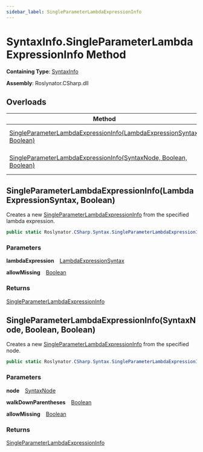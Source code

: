 ```yaml
---
sidebar_label: SingleParameterLambdaExpressionInfo
---
```


# SyntaxInfo\.SingleParameterLambdaExpressionInfo Method

**Containing Type**: [SyntaxInfo](../index.md)

**Assembly**: Roslynator\.CSharp\.dll

## Overloads

| Method | Summary |
| ------ | ------- |
| [SingleParameterLambdaExpressionInfo(LambdaExpressionSyntax, Boolean)](#Roslynator_CSharp_SyntaxInfo_SingleParameterLambdaExpressionInfo_Microsoft_CodeAnalysis_CSharp_Syntax_LambdaExpressionSyntax_System_Boolean_) | Creates a new [SingleParameterLambdaExpressionInfo](../../Syntax/SingleParameterLambdaExpressionInfo/index.md) from the specified lambda expression\. |
| [SingleParameterLambdaExpressionInfo(SyntaxNode, Boolean, Boolean)](#Roslynator_CSharp_SyntaxInfo_SingleParameterLambdaExpressionInfo_Microsoft_CodeAnalysis_SyntaxNode_System_Boolean_System_Boolean_) | Creates a new [SingleParameterLambdaExpressionInfo](../../Syntax/SingleParameterLambdaExpressionInfo/index.md) from the specified node\. |

## SingleParameterLambdaExpressionInfo\(LambdaExpressionSyntax, Boolean\) <a id="Roslynator_CSharp_SyntaxInfo_SingleParameterLambdaExpressionInfo_Microsoft_CodeAnalysis_CSharp_Syntax_LambdaExpressionSyntax_System_Boolean_"></a>

  
Creates a new [SingleParameterLambdaExpressionInfo](../../Syntax/SingleParameterLambdaExpressionInfo/index.md) from the specified lambda expression\.

```csharp
public static Roslynator.CSharp.Syntax.SingleParameterLambdaExpressionInfo SingleParameterLambdaExpressionInfo(Microsoft.CodeAnalysis.CSharp.Syntax.LambdaExpressionSyntax lambdaExpression, bool allowMissing = false)
```

### Parameters

**lambdaExpression** &ensp; [LambdaExpressionSyntax](https://docs.microsoft.com/en-us/dotnet/api/microsoft.codeanalysis.csharp.syntax.lambdaexpressionsyntax)

**allowMissing** &ensp; [Boolean](https://docs.microsoft.com/en-us/dotnet/api/system.boolean)

### Returns

[SingleParameterLambdaExpressionInfo](../../Syntax/SingleParameterLambdaExpressionInfo/index.md)

## SingleParameterLambdaExpressionInfo\(SyntaxNode, Boolean, Boolean\) <a id="Roslynator_CSharp_SyntaxInfo_SingleParameterLambdaExpressionInfo_Microsoft_CodeAnalysis_SyntaxNode_System_Boolean_System_Boolean_"></a>

  
Creates a new [SingleParameterLambdaExpressionInfo](../../Syntax/SingleParameterLambdaExpressionInfo/index.md) from the specified node\.

```csharp
public static Roslynator.CSharp.Syntax.SingleParameterLambdaExpressionInfo SingleParameterLambdaExpressionInfo(Microsoft.CodeAnalysis.SyntaxNode node, bool walkDownParentheses = true, bool allowMissing = false)
```

### Parameters

**node** &ensp; [SyntaxNode](https://docs.microsoft.com/en-us/dotnet/api/microsoft.codeanalysis.syntaxnode)

**walkDownParentheses** &ensp; [Boolean](https://docs.microsoft.com/en-us/dotnet/api/system.boolean)

**allowMissing** &ensp; [Boolean](https://docs.microsoft.com/en-us/dotnet/api/system.boolean)

### Returns

[SingleParameterLambdaExpressionInfo](../../Syntax/SingleParameterLambdaExpressionInfo/index.md)

